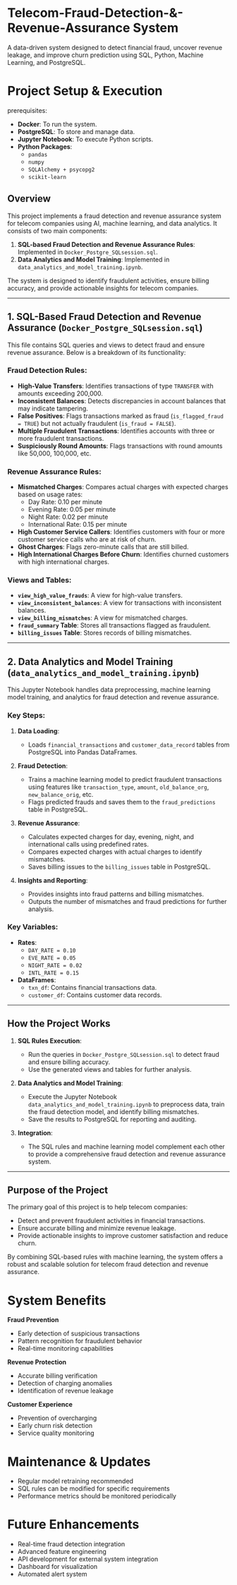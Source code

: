# Telecom-Fraud-Detection-&-Revenue-Assurance System

A data-driven system designed to detect financial fraud, uncover revenue leakage, and improve churn prediction using SQL, Python, Machine Learning, and PostgreSQL.


# Project Setup & Execution
prerequisites:
- **Docker**: To run the system.
- **PostgreSQL**: To store and manage data.
- **Jupyter Notebook**: To execute Python scripts.
- **Python Packages**:
    - `pandas`
    - `numpy`
    - `SQLAlchemy + psycopg2`
    - `scikit-learn`
   


## Overview

This project implements a fraud detection and revenue assurance system for telecom companies using AI, machine learning, and data analytics. It consists of two main components:

1. **SQL-based Fraud Detection and Revenue Assurance Rules**: Implemented in `Docker_Postgre_SQLsession.sql`.
2. **Data Analytics and Model Training**: Implemented in `data_analytics_and_model_training.ipynb`.


The system is designed to identify fraudulent activities, ensure billing accuracy, and provide actionable insights for telecom companies.


---

## 1. SQL-Based Fraud Detection and Revenue Assurance (`Docker_Postgre_SQLsession.sql`)

This file contains SQL queries and views to detect fraud and ensure revenue assurance. Below is a breakdown of its functionality:

### Fraud Detection Rules:
- **High-Value Transfers**: Identifies transactions of type `TRANSFER` with amounts exceeding 200,000.
- **Inconsistent Balances**: Detects discrepancies in account balances that may indicate tampering.
- **False Positives**: Flags transactions marked as fraud (`is_flagged_fraud = TRUE`) but not actually fraudulent (`is_fraud = FALSE`).
- **Multiple Fraudulent Transactions**: Identifies accounts with three or more fraudulent transactions.
- **Suspiciously Round Amounts**: Flags transactions with round amounts like 50,000, 100,000, etc.

### Revenue Assurance Rules:
- **Mismatched Charges**: Compares actual charges with expected charges based on usage rates:
  - Day Rate: 0.10 per minute
  - Evening Rate: 0.05 per minute
  - Night Rate: 0.02 per minute
  - International Rate: 0.15 per minute
- **High Customer Service Callers**: Identifies customers with four or more customer service calls who are at risk of churn.
- **Ghost Charges**: Flags zero-minute calls that are still billed.
- **High International Charges Before Churn**: Identifies churned customers with high international charges.

### Views and Tables:
- **`view_high_value_frauds`**: A view for high-value transfers.
- **`view_inconsistent_balances`**: A view for transactions with inconsistent balances.
- **`view_billing_mismatches`**: A view for mismatched charges.
- **`fraud_summary` Table**: Stores all transactions flagged as fraudulent.
- **`billing_issues` Table**: Stores records of billing mismatches.

---

## 2. Data Analytics and Model Training (`data_analytics_and_model_training.ipynb`)

This Jupyter Notebook handles data preprocessing, machine learning model training, and analytics for fraud detection and revenue assurance.

### Key Steps:
1. **Data Loading**:
   - Loads `financial_transactions` and `customer_data_record` tables from PostgreSQL into Pandas DataFrames.

2. **Fraud Detection**:
   - Trains a machine learning model to predict fraudulent transactions using features like `transaction_type`, `amount`, `old_balance_org`, `new_balance_orig`, etc.
   - Flags predicted frauds and saves them to the `fraud_predictions` table in PostgreSQL.

3. **Revenue Assurance**:
   - Calculates expected charges for day, evening, night, and international calls using predefined rates.
   - Compares expected charges with actual charges to identify mismatches.
   - Saves billing issues to the `billing_issues` table in PostgreSQL.

4. **Insights and Reporting**:
   - Provides insights into fraud patterns and billing mismatches.
   - Outputs the number of mismatches and fraud predictions for further analysis.

### Key Variables:
- **Rates**:
  - `DAY_RATE = 0.10`
  - `EVE_RATE = 0.05`
  - `NIGHT_RATE = 0.02`
  - `INTL_RATE = 0.15`
- **DataFrames**:
  - `txn_df`: Contains financial transactions data.
  - `customer_df`: Contains customer data records.

---

## How the Project Works

1. **SQL Rules Execution**:
   - Run the queries in `Docker_Postgre_SQLsession.sql` to detect fraud and ensure billing accuracy.
   - Use the generated views and tables for further analysis.

2. **Data Analytics and Model Training**:
   - Execute the Jupyter Notebook `data_analytics_and_model_training.ipynb` to preprocess data, train the fraud detection model, and identify billing mismatches.
   - Save the results to PostgreSQL for reporting and auditing.

3. **Integration**:
   - The SQL rules and machine learning model complement each other to provide a comprehensive fraud detection and revenue assurance system.

---

## Purpose of the Project

The primary goal of this project is to help telecom companies:
- Detect and prevent fraudulent activities in financial transactions.
- Ensure accurate billing and minimize revenue leakage.
- Provide actionable insights to improve customer satisfaction and reduce churn.

By combining SQL-based rules with machine learning, the system offers a robust and scalable solution for telecom fraud detection and revenue assurance.

# System Benefits

**Fraud Prevention**

- Early detection of suspicious transactions
- Pattern recognition for fraudulent behavior
- Real-time monitoring capabilities

**Revenue Protection**
- Accurate billing verification
- Detection of charging anomalies
- Identification of revenue leakage

**Customer Experience**
- Prevention of overcharging
- Early churn risk detection
- Service quality monitoring

# Maintenance & Updates

- Regular model retraining recommended
- SQL rules can be modified for specific requirements
- Performance metrics should be monitored periodically

# Future Enhancements
- Real-time fraud detection integration
- Advanced feature engineering
- API development for external system integration
- Dashboard for visualization
- Automated alert system


